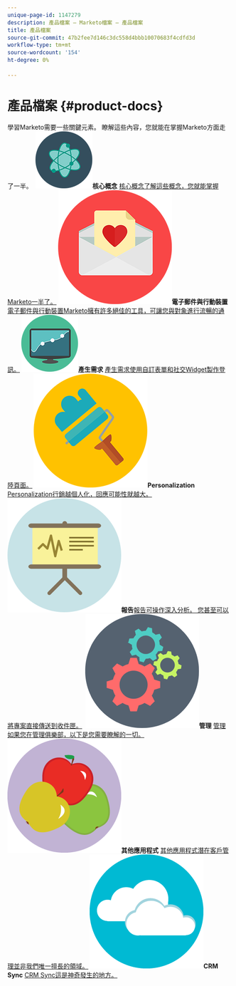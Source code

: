 ```yaml
---
unique-page-id: 1147279
description: 產品檔案 — Marketo檔案 — 產品檔案
title: 產品檔案
source-git-commit: 47b2fee7d146c3dc558d4bbb10070683f4cdfd3d
workflow-type: tm+mt
source-wordcount: '154'
ht-degree: 0%

---
```



# 產品檔案 {#product-docs}

學習Marketo需要一些關鍵元素。 瞭解這些內容，您就能在掌握Marketo方面走了一半。
**&#x200B; ![核心概念](assets/education-science-12.png)核心概念** [核心概念了解這些概念，您就能掌握Marketo一半了。](product-docs/core-marketo-concepts.md)     **&#x200B; ![電子郵件與行動裝置](assets/valentine-day-10.png)電子郵件與行動裝置** [電子郵件與行動裝置Marketo擁有許多絕佳的工具，可讓您與對象進行流暢的通訊。](https://docs.marketo.com/pages/viewpage.action?pageId=557076)     **&#x200B; ![產生需求](assets/seo-04.png)產生需求** [產生需求使用自訂表單和社交Widget製作登陸頁面。](product-docs/demand-generation.md)     **&#x200B; ![Personalization](assets/graphic-design-tools-19.png)Personalization** [Personalization行銷越個人化，回應可能性就越大。](product-docs/personalization.md)     **![報告](assets/office-21.png)報告**&#x200B;[報告可操作深入分析。 您甚至可以將專案直接傳送到收件匣。](product-docs/reporting.md)     **&#x200B; ![管理](assets/technology-08.png)管理** [管理如果您在管理俱樂部，以下是您需要瞭解的一切。](https://docs.marketo.com/display/DOCS/Administration)     **&#x200B; ![其他應用程式](assets/food-10.png)其他應用程式** [其他應用程式潛在客戶管理並非我們唯一擅長的領域。](product-docs/additional-apps.md)     **&#x200B; ![CRM Sync](assets/seo-33.png)CRM Sync** [CRM Sync這是神奇發生的地方。](product-docs/crm-sync.md)